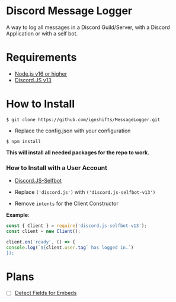 # Discord Message Logger

A way to log all messages in a Discord Guild/Server, with a Discord Application or with a self bot.

# Requirements

- [Node.js v16 or higher](https://nodejs.org/en/)
- [Discord.JS v13](https://discord.js.org/#/)

# How to Install 

```
$ git clone https://github.com/ignshifts/MessageLogger.git
```

- Replace the config.json with your configuration

```
$ npm install 
```
**This will install all needed packages for the repo to work.**

### How to Install with a User Account

- [Discord.JS-Selfbot](https://github.com/aiko-chan-ai/discord.js-selfbot-v13)

- Replace `('discord.js')` with `('discord.js-selfbot-v13')`
- Remove `intents` for the Client Constructor

**Example**:
```js
const { Client } = require('discord.js-selfbot-v13');
const client = new Client();

client.on('ready', () => {
console.log(`${client.user.tag` has logged in.`)
});
```


# Plans
- [ ] [Detect Fields for Embeds](https://discord.com/developers/docs/resources/channel#embed-object-embed-field-structure)
